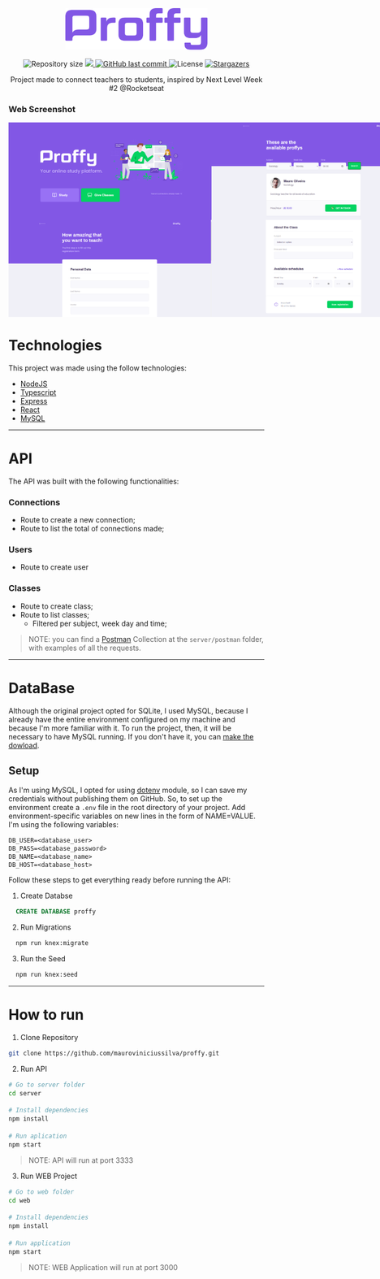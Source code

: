 <p align="center">
  <img src="https://github.com/mauroviniciussilva/Proffy/blob/master/docs/logo.png" alt="Proffy" width="280"/>
</p>

<p align="center">	
  <img alt="Repository size" src="https://img.shields.io/github/repo-size/mauroviniciussilva/proffy?color=774DD6">
  <a aria-label="Completed" href="https://nextlevelweek.com/episodios/omnistack/edicao/2">
    <img src="https://img.shields.io/badge/Proffy-NLW 2.0-8257E5?logo=data:image/png;base64,iVBORw0KGgoAAAANSUhEUgAAABAAAAAQCAMAAAAoLQ9TAAAALVBMVEVHcExxWsF0XMJzXMJxWcFsUsD///9jRrzY0u6Xh9Gsn9n39fyMecy0qd2bjNJWBT0WAAAABHRSTlMA2Do606wF2QAAAGlJREFUGJVdj1cWwCAIBLEsRU3uf9xobDH8+GZwUYi8i6ucJwrxKE+7D0G9Q4vlYqtmCSjndr4CgCgzlyFgfKfKCVO0LrPKjmiqMxGXkJwNnXskqWG+1oSM+BSwD8f29YLNjvx/OQrn+g99oQSoNmt3PgAAAABJRU5ErkJggg=="></img>
  </a>
  <a href="https://github.com/mauroviniciussilva/proffy/commits/master">
    <img alt="GitHub last commit" src="https://img.shields.io/github/last-commit/mauroviniciussilva/proffy?color=774DD6">
  </a> 
  <img alt="License" src="https://img.shields.io/badge/license-MIT-8257E5">
  <a href="https://github.com/mauroviniciussilva/proffy/stargazers">
    <img alt="Stargazers" src="https://img.shields.io/github/stars/mauroviniciussilva/proffy?color=8257E5&logo=github">
  </a>
</p>

<div align="center">Project made to connect teachers to students, inspired by Next Level Week #2 @Rocketseat</div>

### Web Screenshot
<div style="display: flex; flex-direction: 'row'; align-items: 'center';">
  <img src="https://github.com/mauroviniciussilva/proffy/blob/master/docs/web-landing.png" width="400px">
  <img src="https://github.com/mauroviniciussilva/proffy/blob/master/docs/list-classes.png" width="400px">
</div>
<div style="display: flex; flex-direction: 'row'; align-items: 'center';">
  <img src="https://github.com/mauroviniciussilva/proffy/blob/master/docs/give-classes-1.png" width="400px">
  <img src="https://github.com/mauroviniciussilva/proffy/blob/master/docs/give-classes-2.png" width="400px">
</div>

# Technologies
This project was made using the follow technologies:
<ul>
  <li><a href="https://nodejs.org/en/">NodeJS</a></li>
  <li><a href="https://www.typescriptlang.org/">Typescript</a></li>
  <li><a href="https://expressjs.com/en/api.html#express">Express</a></li>
  <li><a href="https://reactjs.org/">React</a></li>
  <li><a href="https://www.mysql.com/">MySQL</a></li>
</ul>

---
# API

The API was built with the following functionalities:

### Connections
- Route to create a new connection;
- Route to list the total of connections made;

### Users
- Route to create user

### Classes
- Route to create class;
- Route to list classes;
  - Filtered per subject, week day and time;

> NOTE: you can find a [Postman](https://www.postman.com/) Collection at the `server/postman` folder, with examples of all the requests.

---

# DataBase

Although the original project opted for SQLite, I used MySQL, because I already have the entire environment configured on my machine and because I'm more familiar with it. To run the project, then, it will be necessary to have MySQL running. If you don't have it, you can [make the dowload](https://dev.mysql.com/downloads/).

## Setup

As I'm using MySQL, I opted for using [dotenv](https://github.com/motdotla/dotenv#readme) module, so I can save my credentials without publishing them on GitHub. So, to set up the environment create a `.env` file in the root directory of your project. Add environment-specific variables on new lines in the form of NAME=VALUE. I'm using the following variables:

```dosini
DB_USER=<database_user>
DB_PASS=<database_password>
DB_NAME=<database_name>
DB_HOST=<database_host>
```

Follow these steps to get everything ready before running the API:

1. Create Databse

```SQL
  CREATE DATABASE proffy
```

2. Run Migrations

```bash
  npm run knex:migrate
```

3. Run the Seed

```bash
  npm run knex:seed
```

---

# How to run

1. Clone Repository

```bash
git clone https://github.com/mauroviniciussilva/proffy.git
```

2. Run API

```bash
# Go to server folder
cd server

# Install dependencies
npm install

# Run aplication
npm start
```

> NOTE: API will run at port 3333

3. Run WEB Project

```bash
# Go to web folder
cd web

# Install dependencies
npm install

# Run application
npm start
```

> NOTE: WEB Application will run at port 3000